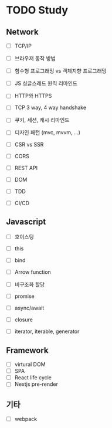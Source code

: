 # TODO Study

## Network

- [ ] TCP/IP

- [ ] 브라우저 동작 방법

- [ ] 함수형 프로그래밍 vs 객체지향 프로그래밍

- [ ] JS 싱글스레드 원칙 리마인드

- [ ] HTTP와 HTTPS

- [ ] TCP 3 way, 4 way handshake

- [ ] 쿠키, 세션,  캐시 리마인드

- [ ] 디자인 패턴 (mvc, mvvm, ...)

- [ ] CSR vs SSR

- [ ] CORS

- [ ] REST API

- [ ] DOM

- [ ] TDD

- [ ] CI/CD

  

## Javascript

- [ ] 호이스팅

- [ ] this

- [ ] bind

- [ ] Arrow function

- [ ] 비구조화 할당

- [ ] promise

- [ ] async/await

- [ ] closure

- [ ] iterator, iterable, generator

  

## Framework

- [ ] virtural DOM
- [ ] SPA
- [ ] React life cycle
- [ ] Nextjs pre-render

## 기타

- [ ] webpack